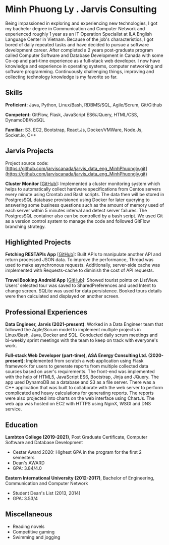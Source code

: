 # Minh Phuong Ly . Jarvis Consulting

Being impassioned in exploring and experiencing new technologies, I got my bachelor degree in Communication and Computer Network and experienced roughly 1 year as an IT Operation Specialist at ILA English Language Center in Vietnam. Because of the job's characteristics, I got bored of daily repeated tasks and have decided to pursue a software development career. After completed a 2 years post-graduate program called Computer Software and Database Development in Canada with some Co-op and part-time experience as a full-stack web developer. I now have knowledge and experience in operating systems, computer networking and software programming. Continuously challenging things, improving and collecting technology knowledge is my favorite so far.

## Skills

**Proficient:** Java, Python, Linux/Bash, RDBMS/SQL, Agile/Scrum, Git/Github

**Competent:** GitFlow, Flask, JavaScript ES6/JQuery, HTML/CSS, DynamoDB/NoSQL

**Familiar:** S3, EC2, Bootstrap, React.Js, Docker/VMWare, Node.Js, Socket.io, C++

## Jarvis Projects

Project source code: [https://github.com/jarviscanada/jarvis_data_eng_MinhPhuongly.git](https://github.com/jarviscanada/jarvis_data_eng_MinhPhuongly.git)


**Cluster Monitor** [[GitHub](https://github.com/jarviscanada/jarvis_data_eng_MinhPhuongly.git/tree/masterhttps://github.com/jarviscanada/jarvis_data_eng_MinhPhuongly/tree/master/linux_sql)]: Implemented a cluster monitoring system which helps to automatically collect hardware specifications from Centos servers every minute using Crontab and Bash scripts. The data then will be stored in PostgresSQL database provisioned using Docker for later querying to answering some business questions such as the amount of memory used of each server within 5 minutes interval and detect server failures. The PostgresSQL container also can be controlled by a bash script. We used Git as a version control system to manage the code and followed GitFlow branching strategy.


## Highlighted Projects
**Fetching RESTAPIs App** [[GitHub](https://github.com/minhphuong1994/fetch_API_flask.git)]: Built APIs to manipulate another API and return processed JSON data. To improve the performance, Thread was used to make asynchronous requests. Additionally, server-side cache was implemented with Requests-cache to diminish the cost of API requests.

**Travel Booking Android App** [[GitHub](https://github.com/minhphuong1994/TravelAgent_AndroidApp)]: Showed tourist points on ListView. Users' selected tour was saved to SharedPreferences and used Intent to change screen. SQLite was used for data persistence. Booked tours details were then calculated and displayed on another screen.


## Professional Experiences

**Data Engineer, Jarvis (2021-present)**: Worked in a Data Engineer team that followed the Agile/Scrum model to implement multiple projects in Linux/Bash, Java, Docker and SQL. Conducted daily scrum meetings and bi-weekly sprint meetings with the team to keep on track with everyone's work.

**Full-stack Web Developer (part-time), ASA Energy Consulting Ltd. (2020-present)**: Implemented from scratch a web application using Flask framework for users to generate reports from multiple collected data sources based on user's requirements. The front-end was implemented with the help of HTML5, JavaScript ES6, Bootstrap, Jinja and JQuery. The app used DynamoDB as a database and S3 as a file server. There was a C++ application that was built to collaborate with the web server to perform complicated and heavy calculations for generating reports. The reports were also projected into charts on the web interface using ChartJs. The web app was hosted on EC2 with HTTPS using NginX, WSGI and DNS service.


## Education
**Lambton College (2019-2021)**, Post Graduate Certificate, Computer Software and Database Development
- Cestar Award 2020: Highest GPA in the program for the first 2 semesters
- Dean's AWARD
- GPA: 3.84/4.0

**Eastern International University (2012-2017)**, Bachelor of Engineering, Communication and Computer Network
- Student Dean's List (2013, 2014)
- GPA: 3.53/4


## Miscellaneous
- Reading novels
- Competitive gaming
- Swimming and jogging
